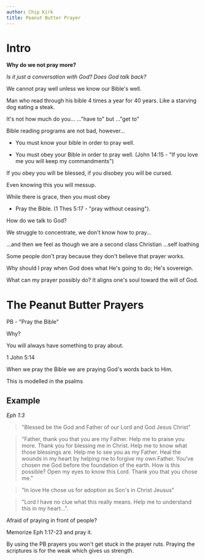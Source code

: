 ```yaml
---
author: Chip Kirk
title: Peanut Butter Prayer
---
```


# Intro

__Why do we not pray more?__

_Is it just a conversation with God? Does God talk back?_

We cannot pray well unless we know our Bible's well.

Man who read through his bible 4 times a year for 40 years. Like a starving dog eating a steak.

It's not how much do you...
  ..."have to"
  but 
  ..."get to"

Bible reading programs are not bad, however...

* You must know your bible in order to pray well.

* You must obey your Bible in order to pray well. (John 14:15 - "If you love me
    you will keep my commandments")

If you obey you will be blessed, if you disobey you will be cursed. 

Even knowing this you will messup.

While there is grace, then you must obey


* Pray the Bible. (1 Thes 5:17 - "pray without ceasing").

How do we talk to God?

We struggle to concentrate, we don't know how to pray...

...and then we feel as though we are a second class Christian
...self loathing

Some people don't pray because they don't believe that prayer works.

Why should I pray when God does what He's going to do; He's sovereign.

What can my prayer possibly do? It aligns one's soul toward the will of God.

# The Peanut Butter Prayers

PB - "Pray the Bible"

Why?

You will always have something to pray about. 

1 John 5:14

When we pray the Bible we are praying God's words back to Him.

This is modelled in the psalms

## Example

_Eph 1:3_

> "Blessed be the God and Father of our Lord and God Jesus Christ"

> "Father, thank you that you are my Father. Help me to praise you more. Thank you
> for blessing me in Christ. Help me to know what those blessings are. Help me to
> see you as my Father. Heal the wounds in my heart by helping me to forgive my
> own Father. You've chosen me God before the foundation of the earth. How is this
> possible? Open my eyes to know this Lord. Thank you that you chose me."

> "In love He chose us for adoption as Son's in Christ Jeusus"

> "Lord I have no clue what this really means. Help me to understand this in my
> heart...".

Afraid of praying in front of people?

Memorize Eph 1:17-23 and pray it.

By using the PB prayers you won't get stuck in the prayer ruts.
Praying the scriptures is for the weak which gives us strength.
